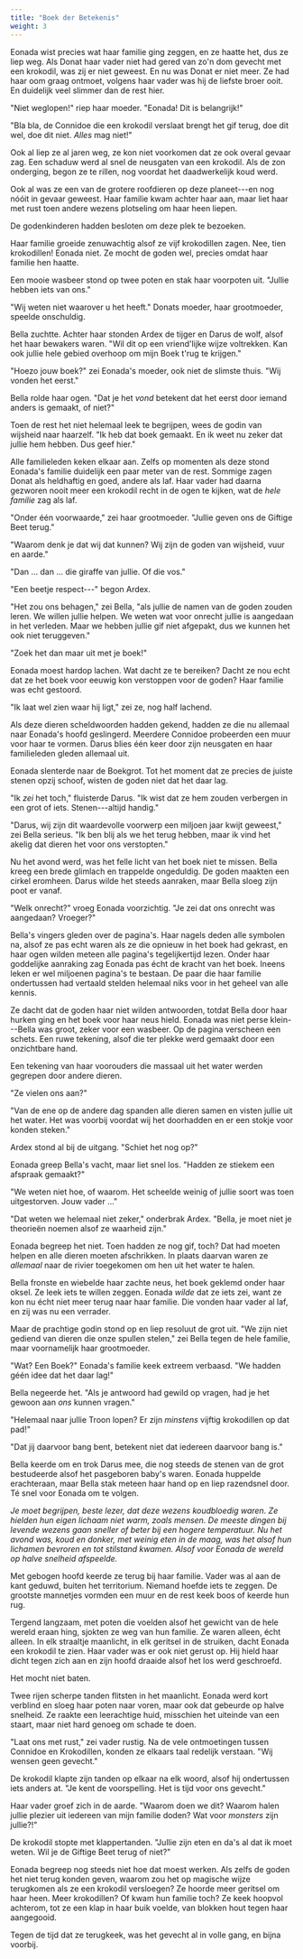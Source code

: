 ```yaml
---
title: "Boek der Betekenis"
weight: 3
---
```


Eonada wist precies wat haar familie ging zeggen, en ze haatte het, dus ze liep weg. Als Donat haar vader niet had gered van zo'n dom gevecht met een krokodil, was zij er niet geweest. En nu was Donat er niet meer. Ze had haar oom graag ontmoet, volgens haar vader was hij de liefste broer ooit. En duidelijk veel slimmer dan de rest hier.

"Niet weglopen!" riep haar moeder. "Eonada! Dit is belangrijk!"

"Bla bla, de Connidoe die een krokodil verslaat brengt het gif terug, doe dit wel, doe dit niet. _Alles_ mag niet!" 

Ook al liep ze al jaren weg, ze kon niet voorkomen dat ze ook overal gevaar zag. Een schaduw werd al snel de neusgaten van een krokodil. Als de zon onderging, begon ze te rillen, nog voordat het daadwerkelijk koud werd.

Ook al was ze een van de grotere roofdieren op deze planeet---en nog nóóit in gevaar geweest. Haar familie kwam achter haar aan, maar liet haar met rust toen andere wezens plotseling om haar heen liepen.

De godenkinderen hadden besloten om deze plek te bezoeken. 

Haar familie groeide zenuwachtig alsof ze vijf krokodillen zagen. Nee, tien krokodillen! Eonada niet. Ze mocht de goden wel, precies omdat haar familie hen haatte.

Een mooie wasbeer stond op twee poten en stak haar voorpoten uit. "Jullie hebben iets van ons."

"Wij weten niet waarover u het heeft." Donats moeder, haar grootmoeder, speelde onschuldig.

Bella zuchtte. Achter haar stonden Ardex de tijger en Darus de wolf, alsof het haar bewakers waren. "Wil dit op een vriend'lijke wijze voltrekken. Kan ook jullie hele gebied overhoop om mijn Boek t'rug te krijgen."

"Hoezo jouw boek?" zei Eonada's moeder, ook niet de slimste thuis. "Wij vonden het eerst."

Bella rolde haar ogen. "Dat je het _vond_ betekent dat het eerst door iemand anders is gemaakt, of niet?"

Toen de rest het niet helemaal leek te begrijpen, wees de godin van wijsheid naar haarzelf. "Ik heb dat boek gemaakt. En ik weet nu zeker dat jullie hem hebben. Dus geef hier."

Alle familieleden keken elkaar aan. Zelfs op momenten als deze stond Eonada's familie duidelijk een paar meter van de rest. Sommige zagen Donat als heldhaftig en goed, andere als laf. Haar vader had daarna gezworen nooit meer een krokodil recht in de ogen te kijken, wat de _hele familie_ zag als laf.

"Onder één voorwaarde," zei haar grootmoeder. "Jullie geven ons de Giftige Beet terug."

"Waarom denk je dat wij dat kunnen? Wij zijn de goden van wijsheid, vuur en aarde."

"Dan ... dan ... die giraffe van jullie. Of die vos."

"Een beetje respect---" begon Ardex.

"Het zou ons behagen," zei Bella, "als jullie de namen van de goden zouden leren. We willen jullie helpen. We weten wat voor onrecht jullie is aangedaan in het verleden. Maar we hebben jullie gif niet afgepakt, dus we kunnen het ook niet teruggeven."

"Zoek het dan maar uit met je boek!"

Eonada moest hardop lachen. Wat dacht ze te bereiken? Dacht ze nou echt dat ze het boek voor eeuwig kon verstoppen voor de goden? Haar familie was echt gestoord. 

"Ik laat wel zien waar hij ligt," zei ze, nog half lachend.

Als deze dieren scheldwoorden hadden gekend, hadden ze die nu allemaal naar Eonada's hoofd geslingerd. Meerdere Connidoe probeerden een muur voor haar te vormen. Darus blies één keer door zijn neusgaten en haar familieleden gleden allemaal uit.

Eonada slenterde naar de Boekgrot. Tot het moment dat ze precies de juiste stenen opzij schoof, wisten de goden niet dat het daar lag. 

"Ik _zei_ het toch," fluisterde Darus. "Ik wist dat ze hem zouden verbergen in een grot of iets. Stenen---altijd handig."

"Darus, wij zijn dit waardevolle voorwerp een miljoen jaar kwijt geweest," zei Bella serieus. "Ik ben blij als we het terug hebben, maar ik vind het akelig dat dieren het voor ons verstopten."

Nu het avond werd, was het felle licht van het boek niet te missen. Bella kreeg een brede glimlach en trappelde ongeduldig. De goden maakten een cirkel eromheen. Darus wilde het steeds aanraken, maar Bella sloeg zijn poot er vanaf.

"Welk onrecht?" vroeg Eonada voorzichtig. "Je zei dat ons onrecht was aangedaan? Vroeger?"

Bella's vingers gleden over de pagina's. Haar nagels deden alle symbolen na, alsof ze pas echt waren als ze die opnieuw in het boek had gekrast, en haar ogen wilden meteen alle pagina's tegelijkertijd lezen. Onder haar goddelijke aanraking zag Eonada pas écht de kracht van het boek. Ineens leken er wel miljoenen pagina's te bestaan. De paar die haar familie ondertussen had vertaald stelden helemaal niks voor in het geheel van alle kennis.

Ze dacht dat de goden haar niet wilden antwoorden, totdat Bella door haar hurken ging en het boek voor haar neus hield. Eonada was niet perse klein---Bella was groot, zeker voor een wasbeer. Op de pagina verscheen een schets. Een ruwe tekening, alsof die ter plekke werd gemaakt door een onzichtbare hand.

Een tekening van haar voorouders die massaal uit het water werden gegrepen door andere dieren.

"Ze vielen ons aan?"

"Van de ene op de andere dag spanden alle dieren samen en visten jullie uit het water. Het was voorbij voordat wij het doorhadden en er een stokje voor konden steken."

Ardex stond al bij de uitgang. "Schiet het nog op?"

Eonada greep Bella's vacht, maar liet snel los. "Hadden ze stiekem een afspraak gemaakt?"

"We weten niet hoe, of waarom. Het scheelde weinig of jullie soort was toen uitgestorven. Jouw vader ..."

"Dat weten we helemaal niet zeker," onderbrak Ardex. "Bella, je moet niet je theorieën noemen alsof ze waarheid zijn."

Eonada begreep het niet. Toen hadden ze nog gif, toch? Dat had moeten helpen en alle dieren moeten afschrikken. In plaats daarvan waren ze _allemaal_ naar de rivier toegekomen om hen uit het water te halen.

Bella fronste en wiebelde haar zachte neus, het boek geklemd onder haar oksel. Ze leek iets te willen zeggen. Eonada _wilde_ dat ze iets zei, want ze kon nu écht niet meer terug naar haar familie. Die vonden haar vader al laf, en zij was nu een verrader.

Maar de prachtige godin stond op en liep resoluut de grot uit. "We zijn niet gediend van dieren die onze spullen stelen," zei Bella tegen de hele familie, maar voornamelijk haar grootmoeder.

"Wat? Een Boek?" Eonada's familie keek extreem verbaasd. "We hadden géén idee dat het daar lag!"

Bella negeerde het. "Als je antwoord had gewild op vragen, had je het gewoon aan _ons_ kunnen vragen."

"Helemaal naar jullie Troon lopen? Er zijn _minstens_ vijftig krokodillen op dat pad!"

"Dat jij daarvoor bang bent, betekent niet dat iedereen daarvoor bang is." 

Bella keerde om en trok Darus mee, die nog steeds de stenen van de grot bestudeerde alsof het pasgeboren baby's waren. Eonada huppelde erachteraan, maar Bella stak meteen haar hand op en liep razendsnel door. Té snel voor Eonada om te volgen.

_Je moet begrijpen, beste lezer, dat deze wezens koudbloedig waren. Ze hielden hun eigen lichaam niet warm, zoals mensen. De meeste dingen bij levende wezens gaan sneller of beter bij een hogere temperatuur. Nu het avond was, koud en donker, met weinig eten in de maag, was het alsof hun lichamen bevroren en tot stilstand kwamen. Alsof voor Eonada de wereld op halve snelheid afspeelde._

Met gebogen hoofd keerde ze terug bij haar familie. Vader was al aan de kant geduwd, buiten het territorium. Niemand hoefde iets te zeggen. De grootste mannetjes vormden een muur en de rest keek boos of keerde hun rug.

Tergend langzaam, met poten die voelden alsof het gewicht van de hele wereld eraan hing, sjokten ze weg van hun familie. Ze waren alleen, écht alleen. In elk straaltje maanlicht, in elk geritsel in de struiken, dacht Eonada een krokodil te zien. Haar vader was er ook niet gerust op. Hij hield haar dicht tegen zich aan en zijn hoofd draaide alsof het los werd geschroefd. 

Het mocht niet baten.

Twee rijen scherpe tanden flitsten in het maanlicht. Eonada werd kort verblind en sloeg haar poten naar voren, maar ook dat gebeurde op halve snelheid. Ze raakte een leerachtige huid, misschien het uiteinde van een staart, maar niet hard genoeg om schade te doen.  

"Laat ons met rust," zei vader rustig. Na de vele ontmoetingen tussen Connidoe en Krokodillen, konden ze elkaars taal redelijk verstaan. "Wij wensen geen gevecht."

De krokodil klapte zijn tanden op elkaar na elk woord, alsof hij ondertussen iets anders at. "Je kent de voorspelling. Het is tijd voor ons gevecht."

Haar vader groef zich in de aarde. "Waarom doen we dit? Waarom halen jullie plezier uit iedereen van mijn familie doden? Wat voor _monsters_ zijn jullie?!"

De krokodil stopte met klappertanden. "Jullie zijn eten en da's al dat ik moet weten. Wil je de Giftige Beet terug of niet?" 

Eonada begreep nog steeds niet hoe dat moest werken. Als zelfs de goden het niet terug konden geven, waarom zou het op magische wijze terugkomen als ze een krokodil versloegen? Ze hoorde meer geritsel om haar heen. Meer krokodillen? Of kwam hun familie toch? Ze keek hoopvol achterom, tot ze een klap in haar buik voelde, van blokken hout tegen haar aangegooid.

Tegen de tijd dat ze terugkeek, was het gevecht al in volle gang, en bijna voorbij.